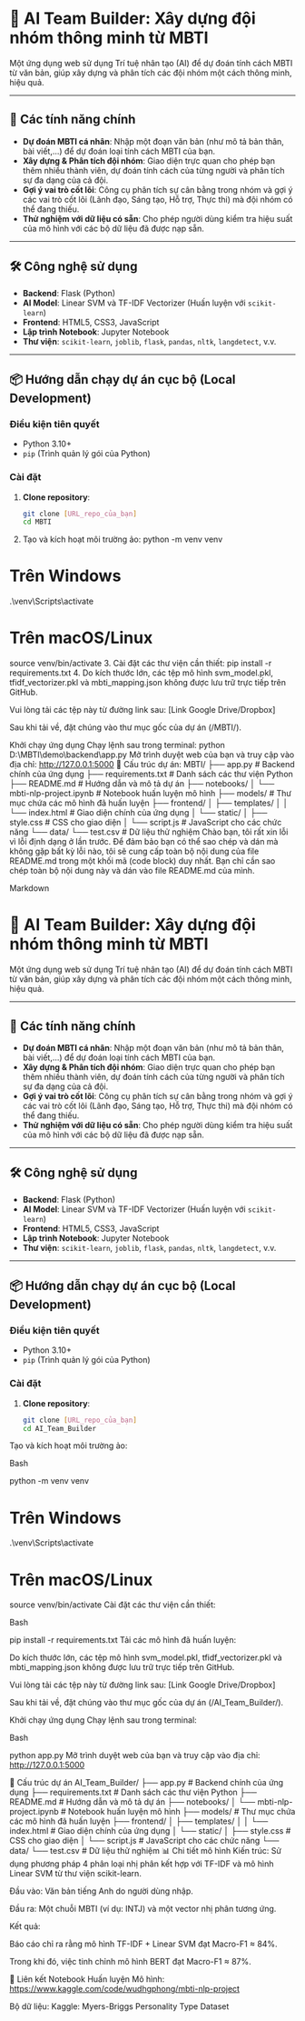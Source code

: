 # 🔮 AI Team Builder: Xây dựng đội nhóm thông minh từ MBTI

Một ứng dụng web sử dụng Trí tuệ nhân tạo (AI) để dự đoán tính cách MBTI từ văn bản, giúp xây dựng và phân tích các đội nhóm một cách thông minh, hiệu quả.

---

## 🧠 Các tính năng chính

- **Dự đoán MBTI cá nhân**: Nhập một đoạn văn bản (như mô tả bản thân, bài viết,...) để dự đoán loại tính cách MBTI của bạn.
- **Xây dựng & Phân tích đội nhóm**: Giao diện trực quan cho phép bạn thêm nhiều thành viên, dự đoán tính cách của từng người và phân tích sự đa dạng của cả đội.
- **Gợi ý vai trò cốt lõi**: Công cụ phân tích sự cân bằng trong nhóm và gợi ý các vai trò cốt lõi (Lãnh đạo, Sáng tạo, Hỗ trợ, Thực thi) mà đội nhóm có thể đang thiếu.
- **Thử nghiệm với dữ liệu có sẵn**: Cho phép người dùng kiểm tra hiệu suất của mô hình với các bộ dữ liệu đã được nạp sẵn.

---

## 🛠️ Công nghệ sử dụng

- **Backend**: Flask (Python)
- **AI Model**: Linear SVM và TF-IDF Vectorizer (Huấn luyện với `scikit-learn`)
- **Frontend**: HTML5, CSS3, JavaScript
- **Lập trình Notebook**: Jupyter Notebook
- **Thư viện**: `scikit-learn`, `joblib`, `flask`, `pandas`, `nltk`, `langdetect`, v.v.

---

## 📦 Hướng dẫn chạy dự án cục bộ (Local Development)

### Điều kiện tiên quyết

- Python 3.10+
- `pip` (Trình quản lý gói của Python)

### Cài đặt

1. **Clone repository**:
   ```bash
   git clone [URL_repo_của_bạn]
   cd MBTI
2. Tạo và kích hoạt môi trường ảo:
python -m venv venv
# Trên Windows
.\venv\Scripts\activate
# Trên macOS/Linux
source venv/bin/activate
3. Cài đặt các thư viện cần thiết:
pip install -r requirements.txt
4. Do kích thước lớn, các tệp mô hình svm_model.pkl, tfidf_vectorizer.pkl và mbti_mapping.json không được lưu trữ trực tiếp trên GitHub.

Vui lòng tải các tệp này từ đường link sau: [Link Google Drive/Dropbox]

Sau khi tải về, đặt chúng vào thư mục gốc của dự án (/MBTI/).

Khởi chạy ứng dụng
Chạy lệnh sau trong terminal:
python D:\MBTI\demo\backend\app.py
Mở trình duyệt web của bạn và truy cập vào địa chỉ: http://127.0.0.1:5000
📁 Cấu trúc dự án:
MBTI/
├── app.py                     # Backend chính của ứng dụng
├── requirements.txt           # Danh sách các thư viện Python
├── README.md                  # Hướng dẫn và mô tả dự án
├── notebooks/
│   └── mbti-nlp-project.ipynb # Notebook huấn luyện mô hình
├── models/                    # Thư mục chứa các mô hình đã huấn luyện
├── frontend/
│   ├── templates/
│   │   └── index.html         # Giao diện chính của ứng dụng
│   └── static/
│       ├── style.css          # CSS cho giao diện
│       └── script.js          # JavaScript cho các chức năng
└── data/
    └── test.csv               # Dữ liệu thử nghiệm
Chào bạn, tôi rất xin lỗi vì lỗi định dạng ở lần trước. Để đảm bảo bạn có thể sao chép và dán mà không gặp bất kỳ lỗi nào, tôi sẽ cung cấp toàn bộ nội dung của file README.md trong một khối mã (code block) duy nhất. Bạn chỉ cần sao chép toàn bộ nội dung này và dán vào file README.md của mình.

Markdown

# 🔮 AI Team Builder: Xây dựng đội nhóm thông minh từ MBTI

Một ứng dụng web sử dụng Trí tuệ nhân tạo (AI) để dự đoán tính cách MBTI từ văn bản, giúp xây dựng và phân tích các đội nhóm một cách thông minh, hiệu quả.

---

## 🧠 Các tính năng chính

- **Dự đoán MBTI cá nhân**: Nhập một đoạn văn bản (như mô tả bản thân, bài viết,...) để dự đoán loại tính cách MBTI của bạn.
- **Xây dựng & Phân tích đội nhóm**: Giao diện trực quan cho phép bạn thêm nhiều thành viên, dự đoán tính cách của từng người và phân tích sự đa dạng của cả đội.
- **Gợi ý vai trò cốt lõi**: Công cụ phân tích sự cân bằng trong nhóm và gợi ý các vai trò cốt lõi (Lãnh đạo, Sáng tạo, Hỗ trợ, Thực thi) mà đội nhóm có thể đang thiếu.
- **Thử nghiệm với dữ liệu có sẵn**: Cho phép người dùng kiểm tra hiệu suất của mô hình với các bộ dữ liệu đã được nạp sẵn.

---

## 🛠️ Công nghệ sử dụng

- **Backend**: Flask (Python)
- **AI Model**: Linear SVM và TF-IDF Vectorizer (Huấn luyện với `scikit-learn`)
- **Frontend**: HTML5, CSS3, JavaScript
- **Lập trình Notebook**: Jupyter Notebook
- **Thư viện**: `scikit-learn`, `joblib`, `flask`, `pandas`, `nltk`, `langdetect`, v.v.

---

## 📦 Hướng dẫn chạy dự án cục bộ (Local Development)

### Điều kiện tiên quyết

- Python 3.10+
- `pip` (Trình quản lý gói của Python)

### Cài đặt

1. **Clone repository**:
   ```bash
   git clone [URL_repo_của_bạn]
   cd AI_Team_Builder
Tạo và kích hoạt môi trường ảo:

Bash

python -m venv venv
# Trên Windows
.\venv\Scripts\activate
# Trên macOS/Linux
source venv/bin/activate
Cài đặt các thư viện cần thiết:

Bash

pip install -r requirements.txt
Tải các mô hình đã huấn luyện:

Do kích thước lớn, các tệp mô hình svm_model.pkl, tfidf_vectorizer.pkl và mbti_mapping.json không được lưu trữ trực tiếp trên GitHub.

Vui lòng tải các tệp này từ đường link sau: [Link Google Drive/Dropbox]

Sau khi tải về, đặt chúng vào thư mục gốc của dự án (/AI_Team_Builder/).

Khởi chạy ứng dụng
Chạy lệnh sau trong terminal:

Bash

python app.py
Mở trình duyệt web của bạn và truy cập vào địa chỉ: http://127.0.0.1:5000

📁 Cấu trúc dự án
AI_Team_Builder/
├── app.py                     # Backend chính của ứng dụng
├── requirements.txt           # Danh sách các thư viện Python
├── README.md                  # Hướng dẫn và mô tả dự án
├── notebooks/
│   └── mbti-nlp-project.ipynb # Notebook huấn luyện mô hình
├── models/                    # Thư mục chứa các mô hình đã huấn luyện
├── frontend/
│   ├── templates/
│   │   └── index.html         # Giao diện chính của ứng dụng
│   └── static/
│       ├── style.css          # CSS cho giao diện
│       └── script.js          # JavaScript cho các chức năng
└── data/
    └── test.csv               # Dữ liệu thử nghiệm
📊 Chi tiết mô hình
Kiến trúc: Sử dụng phương pháp 4 phân loại nhị phân kết hợp với TF-IDF và mô hình Linear SVM từ thư viện scikit-learn.

Đầu vào: Văn bản tiếng Anh do người dùng nhập.

Đầu ra: Một chuỗi MBTI (ví dụ: INTJ) và một vector nhị phân tương ứng.

Kết quả:

Báo cáo chỉ ra rằng mô hình TF-IDF + Linear SVM đạt Macro-F1 ≈ 84%.

Trong khi đó, việc tinh chỉnh mô hình BERT đạt Macro-F1 ≈ 87%.

🔗 Liên kết
Notebook Huấn luyện Mô hình: https://www.kaggle.com/code/wudhgphong/mbti-nlp-project

Bộ dữ liệu: Kaggle: Myers-Briggs Personality Type Dataset
